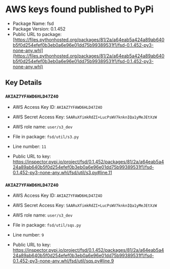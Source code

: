 # AWS keys found published to PyPi

* Package Name: fsd
* Package Version: 0.1.452
* Public URL to package: [https://files.pythonhosted.org/packages/81/2a/a64eab5a424a89ab640b5f0d254efef0b3eb0a6e96e01dd75b99389531f1/fsd-0.1.452-py3-none-any.whl](https://files.pythonhosted.org/packages/81/2a/a64eab5a424a89ab640b5f0d254efef0b3eb0a6e96e01dd75b99389531f1/fsd-0.1.452-py3-none-any.whl)

## Key Details

### `AKIAZ7YFAWD6HLD47Z4O`

* AWS Access Key ID: `AKIAZ7YFAWD6HLD47Z4O`
* AWS Secret Access Key: `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` 
* AWS role name: `user/s3_dev`
* File in package: `fsd/util/s3.py`
* Line number: `11`

* Public URL to key: https://inspector.pypi.io/project/fsd/0.1.452/packages/81/2a/a64eab5a424a89ab640b5f0d254efef0b3eb0a6e96e01dd75b99389531f1/fsd-0.1.452-py3-none-any.whl/fsd/util/s3.py#line.11



### `AKIAZ7YFAWD6HLD47Z4O`

* AWS Access Key ID: `AKIAZ7YFAWD6HLD47Z4O`
* AWS Secret Access Key: `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` 
* AWS role name: `user/s3_dev`
* File in package: `fsd/util/sqs.py`
* Line number: `9`

* Public URL to key: https://inspector.pypi.io/project/fsd/0.1.452/packages/81/2a/a64eab5a424a89ab640b5f0d254efef0b3eb0a6e96e01dd75b99389531f1/fsd-0.1.452-py3-none-any.whl/fsd/util/sqs.py#line.9


